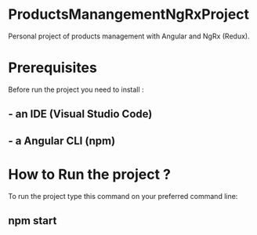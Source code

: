 # ProductsManangementNgRxProject
Personal project of products management with Angular and NgRx (Redux).

# Prerequisites
Before run the project you need to install :
## - an IDE (Visual Studio Code)
## - a Angular CLI (npm) 

# How to Run the project ?
To run the project type this command on your preferred command line:
## npm start
